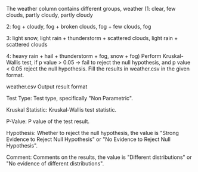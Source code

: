 The weather column contains different groups, weather (1: clear, few clouds, partly cloudy, partly cloudy

2: fog + cloudy, fog + broken clouds, fog + few clouds, fog

3: light snow, light rain + thunderstorm + scattered clouds, light rain + scattered clouds

4: heavy rain + hail + thunderstorm + fog, snow + fog)
Perform Kruskal-Wallis test, if p value > 0.05 -> fail to reject the null hypothesis, and p value < 0.05 reject the null hypothesis. Fill the results in weather.csv in the given format.

weather.csv Output result format

Test Type: Test type, specifically "Non Parametric".

Kruskal Statistic: Kruskal-Wallis test statistic.

P-Value: P value of the test result.

Hypothesis: Whether to reject the null hypothesis, the value is "Strong Evidence to Reject Null Hypothesis" or "No Evidence to Reject Null Hypothesis".

Comment: Comments on the results, the value is "Different distributions" or "No evidence of different distributions".
